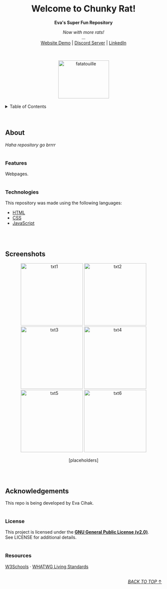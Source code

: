 <!----------- TOP OF README ------------>

<a name="readme-top"></a>

<!-------------- CONTENT ---------------+
|  MAIN HEADING				|
|  TABLE OF CONTENTS			|
|  ABOUT				|
|  	FEATURES			|
|  	TECHNOLOGIES			|
|  SCREENSHOTS				|
|  ACKNOWLEDGEMENTS			|
|  	LICENSE				|
|  	RESOURCES			|
+--------------------------------------->

<!------------ MAIN HEADING ------------>

<div align="center">
	<h1>Welcome to Chunky Rat!</h1>
	<b>Eva's Super Fun Repository</b>
	<p>
		<i>Now with more rats!</i>
		<br />
		...
		<br />
		<a href="cihake.github.io/chunky-rat/">Website Demo</a> | 
		<a href="https://discord.gg/7QH537aW7j">Discord Server</a> | 
		<a href="http://www.linkedin.com/in/evaqc">LinkedIn</a>
	</p>
	<br />
	<br />
	<a href="https://www.youtube.com/watch?v=dQw4w9WgXcQ">
		<img src="https://preview.redd.it/vjpnltt7pgy41.jpg?width=640&crop=smart&auto=webp&s=101727ad263bd6855738b1117a9a5f3dbd818a9e" alt="fatatouille" width="163" height="122">
	</a>
</div>
<br />

<!--------- TABLE OF CONTENTS ---------->

<details>
	<summary>Table of Contents</summary>
	<ol>
		<li><a href="#about">About</a></li>
		<ul>
			<li><a href="#technologies">Technologies</a></li>
			<li><a href="#features">Features</a></li>
		</ul>
		<li><a href="#screenshots">Screenshots</a></li>
		<li><a href="#acknowledgements">Acknowledgements</a></li>
		<ul>
			<li><a href="#license">License</a></li>
			<li><a href="#license">Resources</a></li>
		</ul>
	</ol>
</details>
<br /><br />

<!--------------- ABOUT ---------------->

## About  
*Haha repository go brrrr*
<br /><br />

<!-------------- FEATURES -------------->

### Features  
Webpages.
<br /><br />

<!------------ TECHNOLOGIES ------------>

### Technologies  
This repository was made using the following languages:
<ul>
	<li><a href="https://html.spec.whatwg.org/multipage/">HTML</a></li>
	<li><a href="https://www.w3.org/Style/CSS/">CSS</a></li>
	<li><a href="https://developer.mozilla.org/en-US/docs/Web/JavaScript">JavaScript</a></li>
</ul>
<br /><br />

<!------------ SCREENSHOTS ------------->

## Screenshots  
<p align="center">
	<img src="images/pic1.png" alt="txt1" width="200" height="200">
	<img src="images/pic2.png" alt="txt2" width="200" height="200">
	<img src="images/pic3.png" alt="txt3" width="200" height="200">
	<img src="images/pic4.png" alt="txt4" width="200" height="200">
	<img src="images/pic5.png" alt="txt5" width="200" height="200">
	<img src="images/pic6.png" alt="txt6" width="200" height="200">
</p>
<p align="center">
	[placeholders]
</p>
<br /><br />

<!---------- ACKNOWLEDGEMENTS ---------->

## Acknowledgements  
This repo is being developed by Eva Cihak.
<br /><br />

<!-------------- LICENSE --------------->

### License  
This project is licensed under the **[GNU General Public License (v2.0)](https://choosealicense.com/licenses/gpl-2.0/)**.  
See LICENSE for additional details.
<br /><br />

<!------------- RESOURCES -------------->

### Resources  
[W3Schools](https://www.w3schools.com/) · 
[WHATWG Living Standards](https://spec.whatwg.org/)
<br /><br />

<!----------- SCROLL TO TOP ------------>

<p align="right"><a href="#readme-top"><i>BACK TO TOP</i> ↑</a></p>

<!---------- BOTTOM OF README ---------->
